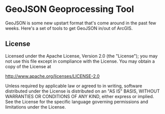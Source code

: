GeoJSON Geoprocessing Tool
==========================

GeoJSON is some new upstart format that's come around in the past few weeks. Here's a set of tools to get GeoJSON in/out of ArcGIS.

License
-------

Licensed under the Apache License, Version 2.0 (the "License"); you may not use this file except in compliance with the License. You may obtain a copy of the License at

   http://www.apache.org/licenses/LICENSE-2.0

Unless required by applicable law or agreed to in writing, software distributed under the License is distributed on an "AS IS" BASIS, WITHOUT WARRANTIES OR CONDITIONS OF ANY KIND, either express or implied. See the License for the specific language governing permissions and limitations under the License.
